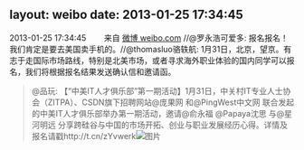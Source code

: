 layout: weibo
date: 2013-01-25 17:34:45
---
<meta name="referrer" content="no-referrer" />

2013-01-25 17:34:45  &nbsp;&nbsp;&nbsp;&nbsp;&nbsp;&nbsp; 来自 <a href="http://weibo.com/" rel="nofollow">微博 weibo.com</a>
//@罗永浩可爱多: 报名报名！我们肯定是要去美国卖手机的。//@thomasluo骆轶航: 1月31日，北京，望京。有志于走国际市场路线，特别是北美市场，或者寻求海外职业体验的国内同学可以报名，我们将根据报名结果发送确认信和邀请函。
>  @品玩: 【“中美IT人才俱乐部”第一期活动】1月31日，中关村IT专业人士协会（ZITPA）、CSDN旗下招聘网站@庞果网 和@PingWest中文网 联合发起的中美IT人才俱乐部举办第一期活动，邀请@俞永福 @Papaya沈思 与@星河明远 分享跨硅谷与中国的市场开拓、创业与职业发展经历心得。详情及报名请戳http://t.cn/zYvwerk ​​​
>  ![图片](https://ww3.sinaimg.cn/large/a8e44e81jw1e11gnkypy0j.jpg)
